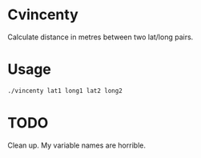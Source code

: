 # Cvincenty

Calculate distance in metres between two lat/long pairs.

# Usage

```bash
./vincenty lat1 long1 lat2 long2
```

# TODO

Clean up. My variable names are horrible.
